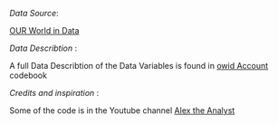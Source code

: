 *Data Source*:

[OUR World in Data](https://ourworldindata.org/explorers/coronavirus-data-explorer?zoomToSelection=true&pickerSort=desc&pickerMetric=new_cases_per_million&Interval=7-day+rolling+average&Relative+to+Population=true&Align+outbreaks=false&country=IND~USA~GBR~CAN~DEU~JPN&Metric=Confirmed+cases)

*Data Describtion* :

A full Data Describtion of the Data Variables is found in [owid Account](https://github.com/owid/covid-19-data/blob/master/public/data/owid-covid-codebook.csv) codebook 

*Credits and inspiration* :

Some of the code is in the Youtube channel [Alex the Analyst](https://www.youtube.com/watch?v=qfyynHBFOsM)   
